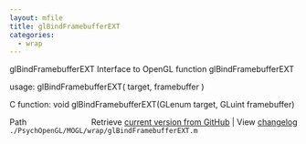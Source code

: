```yaml
---
layout: mfile
title: glBindFramebufferEXT
categories:
  - wrap
---
```


glBindFramebufferEXT  Interface to OpenGL function glBindFramebufferEXT

usage:  glBindFramebufferEXT\( target, framebuffer \)

C function:  void glBindFramebufferEXT\(GLenum target, GLuint framebuffer\)


<div class="code_header" style="text-align:right;">
  <span style="float:left;">Path&nbsp;&nbsp;</span> <span class="counter">Retrieve <a href=
  "https://raw.github.com/Psychtoolbox-3/Psychtoolbox-3/beta/./PsychOpenGL/MOGL/wrap/glBindFramebufferEXT.m">current version from GitHub</a> | View <a href=
  "https://github.com/Psychtoolbox-3/Psychtoolbox-3/commits/beta/./PsychOpenGL/MOGL/wrap/glBindFramebufferEXT.m">changelog</a></span>
</div>
<div class="code">
  <code>./PsychOpenGL/MOGL/wrap/glBindFramebufferEXT.m</code>
</div>
